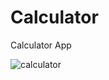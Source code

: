 # Calculator
Calculator App

![calculator](https://user-images.githubusercontent.com/44651301/103457476-b58d5800-4d25-11eb-88fa-d35ebe2fc082.gif)
